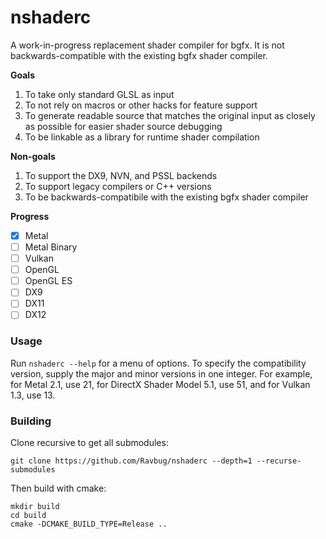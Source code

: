 # nshaderc
A work-in-progress replacement shader compiler for bgfx. It is not backwards-compatible with the existing bgfx shader compiler.

**Goals**
1. To take only standard GLSL as input
2. To not rely on macros or other hacks for feature support
3. To generate readable source that matches the original input as closely as possible for easier shader source debugging
4. To be linkable as a library for runtime shader compilation

**Non-goals**
1. To support the DX9, NVN, and PSSL backends  
2. To support legacy compilers or C++ versions
3. To be backwards-compatibile with the existing bgfx shader compiler

**Progress**
- [x] Metal
- [ ] Metal Binary
- [ ] Vulkan
- [ ] OpenGL
- [ ] OpenGL ES
- [ ] DX9
- [ ] DX11
- [ ] DX12 

### Usage
Run `nshaderc --help` for a menu of options. To specify the compatibility version, supply the major and minor versions 
in one integer. For example, for Metal 2.1, use 21, for DirectX Shader Model 5.1, use 51, and for Vulkan 1.3, use 13.

### Building
Clone recursive to get all submodules:
```
git clone https://github.com/Ravbug/nshaderc --depth=1 --recurse-submodules
```
Then build with cmake:
```
mkdir build
cd build
cmake -DCMAKE_BUILD_TYPE=Release ..
```
